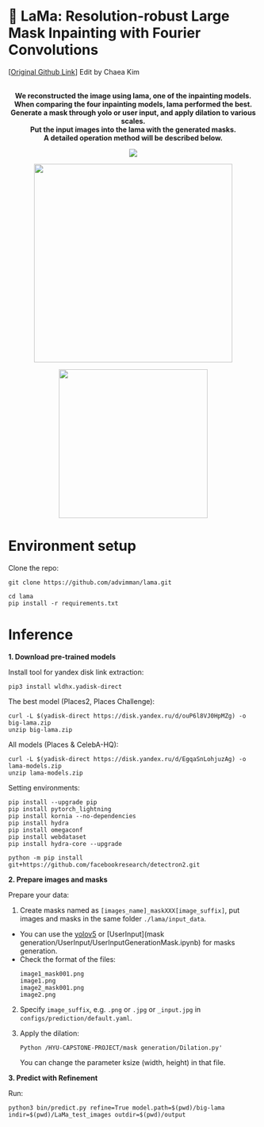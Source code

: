 # 🦙 LaMa: Resolution-robust Large Mask Inpainting with Fourier Convolutions

[[Original Github Link](https://github.com/advimman/lama)] Edit by Chaea Kim

<p align="center" "font-size:30px;">
  <br>
  <b>
We reconstructed the image using lama, one of the inpainting models.</br>
When comparing the four inpainting models, lama performed the best.</br>
Generate a mask through yolo or user input, and apply dilation to various scales. </br>
Put the input images into the lama with the generated masks. </br>
A detailed operation method will be described below.</b>
</p>

<p align="center">
  <img src="https://github.com/2018007956/HYU-Capstone-Project/assets/48304130/52fb4064-1bb4-42af-bcac-01171576957d" weight="500">
</p>
<p align="center">
  <img src="https://github.com/2018007956/HYU-Capstone-Project/assets/48304130/650ee66e-72e6-49dd-954d-5eaabc4483b3" height="400">
</p>
<p align="center">
  <img src="https://github.com/2018007956/HYU-Capstone-Project/assets/48304130/ba0ec29e-e1f8-4458-9120-37d51c64fe1c" height="300">
</p>


# Environment setup

Clone the repo:
```
git clone https://github.com/advimman/lama.git

cd lama
pip install -r requirements.txt 
```

# Inference <a name="prediction"></a>

**1. Download pre-trained models**

Install tool for yandex disk link extraction:

```
pip3 install wldhx.yadisk-direct
```

The best model (Places2, Places Challenge):
    
```    
curl -L $(yadisk-direct https://disk.yandex.ru/d/ouP6l8VJ0HpMZg) -o big-lama.zip
unzip big-lama.zip
```

All models (Places & CelebA-HQ):

```
curl -L $(yadisk-direct https://disk.yandex.ru/d/EgqaSnLohjuzAg) -o lama-models.zip
unzip lama-models.zip
```

Setting environments:
```
pip install --upgrade pip
pip install pytorch_lightning 
pip install kornia --no-dependencies
pip install hydra
pip install omegaconf
pip install webdataset
pip install hydra-core --upgrade

python -m pip install git+https://github.com/facebookresearch/detectron2.git
```

**2. Prepare images and masks**

Prepare your data:
1) Create masks named as `[images_name]_maskXXX[image_suffix]`, put images and masks in the same folder `./lama/input_data`. 
- You can use the [yolov5](https://github.com/ultralytics/yolov5) or [UserInput](mask generation/UserInput/UserInputGenerationMask.ipynb) for masks generation. 
- Check the format of the files:
    ```    
    image1_mask001.png
    image1.png
    image2_mask001.png
    image2.png
    ```
2) Specify `image_suffix`, e.g. `.png` or `.jpg` or `_input.jpg` in `configs/prediction/default.yaml`.  

3) Apply the dilation:
    ```
    Python /HYU-CAPSTONE-PROJECT/mask generation/Dilation.py'
    ```
    You can change the parameter ksize (width, height) in that file.


**3. Predict with Refinement**

Run:

    python3 bin/predict.py refine=True model.path=$(pwd)/big-lama indir=$(pwd)/LaMa_test_images outdir=$(pwd)/output
